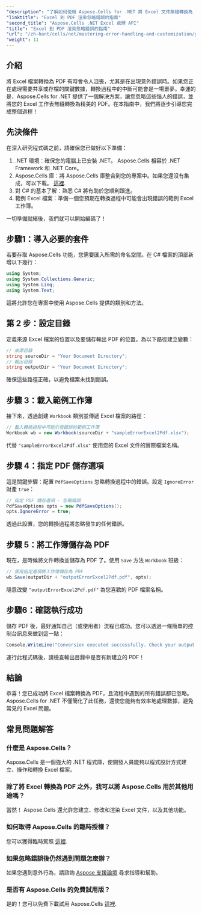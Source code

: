 ```yaml
---
"description": "了解如何使用 Aspose.Cells for .NET 將 Excel 文件無縫轉換為 PDF，並避免轉換過程中的錯誤。本逐步指南提供了清晰的說明和必要的程式碼片段。"
"linktitle": "Excel 到 PDF 渲染忽略錯誤的指南"
"second_title": "Aspose.Cells .NET Excel 處理 API"
"title": "Excel 到 PDF 渲染忽略錯誤的指南"
"url": "/zh-hant/cells/net/mastering-error-handling-and-customization/guide-ignore-errors-in-excel/"
"weight": 11
---
```


## 介紹

將 Excel 檔案轉換為 PDF 有時會令人沮喪，尤其是在出現意外錯誤時。如果您正在處理需要共享或存檔的關鍵數據，轉換過程中的中斷可能會是一場噩夢。幸運的是，Aspose.Cells for .NET 提供了一個解決方案，讓您忽略這些惱人的錯誤，並將您的 Excel 工作表無縫轉換為精美的 PDF。在本指南中，我們將逐步引導您完成整個過程！

## 先決條件

在深入研究程式碼之前，請確保您已做好以下準備：

1. .NET 環境：確保您的電腦上已安裝 .NET。 Aspose.Cells 相容於 .NET Framework 和 .NET Core。
2. Aspose.Cells 庫：將 Aspose.Cells 庫整合到您的專案中。如果您還沒有集成，可以下載。 [這裡](https://releases。aspose.com/cells/net/).
3. 對 C# 的基本了解：熟悉 C# 將有助於您順利跟進。
4. 範例 Excel 檔案：準備一個您預期在轉換過程中可能會出現錯誤的範例 Excel 工作簿。

一切準備就緒後，我們就可以開始編碼了！

## 步驟1：導入必要的套件

若要存取 Aspose.Cells 功能，您需要匯入所需的命名空間。在 C# 檔案的頂部新增以下幾行：

```csharp
using System;
using System.Collections.Generic;
using System.Linq;
using System.Text;
```

這將允許您在專案中使用 Aspose.Cells 提供的類別和方法。

## 第 2 步：設定目錄

定義來源 Excel 檔案的位置以及要儲存輸出 PDF 的位置。為以下路徑建立變數：

```csharp
// 來源目錄
string sourceDir = "Your Document Directory";
// 輸出目錄
string outputDir = "Your Document Directory";
```

確保這些路徑正確，以避免檔案未找到錯誤。

## 步驟 3：載入範例工作簿

接下來，透過創建 `Workbook` 類別並傳遞 Excel 檔案的路徑：

```csharp
// 載入轉換過程中可能引發錯誤的範例工作簿
Workbook wb = new Workbook(sourceDir + "sampleErrorExcel2Pdf.xlsx");
```

代替 `"sampleErrorExcel2Pdf.xlsx"` 使用您的 Excel 文件的實際檔案名稱。

## 步驟 4：指定 PDF 儲存選項

這是關鍵步驟：配置 `PdfSaveOptions` 忽略轉換過程中的錯誤。設定 `IgnoreError` 財產 `true`：

```csharp
// 指定 PDF 儲存選項 - 忽略錯誤
PdfSaveOptions opts = new PdfSaveOptions();
opts.IgnoreError = true;
```

透過此設置，您的轉換過程將忽略發生的任何錯誤。

## 步驟 5：將工作簿儲存為 PDF

現在，是時候將文件轉換並儲存為 PDF 了。使用 `Save` 方法 `Workbook` 班級：

```csharp
// 使用指定選項將工作簿儲存為 PDF
wb.Save(outputDir + "outputErrorExcel2Pdf.pdf", opts);
```

隨意改變 `"outputErrorExcel2Pdf.pdf"` 為您喜歡的 PDF 檔案名稱。

## 步驟6：確認執行成功

儲存 PDF 後，最好通知自己（或使用者）流程已成功。您可以透過一條簡單的控制台訊息來做到這一點：

```csharp
Console.WriteLine("Conversion executed successfully. Check your output directory for the PDF.");
```

運行此程式碼後，請檢查輸出目錄中是否有新建立的 PDF！

## 結論

恭喜！您已成功將 Excel 檔案轉換為 PDF，且流程中遇到的所有錯誤都已忽略。 Aspose.Cells for .NET 不僅簡化了此任務，還使您能夠有效率地處理數據，避免常見的 Excel 問題。

## 常見問題解答

### 什麼是 Aspose.Cells？

Aspose.Cells 是一個強大的 .NET 程式庫，使開發人員能夠以程式設計方式建立、操作和轉換 Excel 檔案。

### 除了將 Excel 轉換為 PDF 之外，我可以將 Aspose.Cells 用於其他用途嗎？

當然！ Aspose.Cells 還允許您建立、修改和渲染 Excel 文件，以及其他功能。

### 如何取得 Aspose.Cells 的臨時授權？

您可以獲得臨時駕照 [這裡](https://purchase。aspose.com/temporary-license/).

### 如果忽略錯誤後仍然遇到問題怎麼辦？

如果您遇到意外行為，請諮詢 [Aspose 支援論壇](https://forum.aspose.com/c/cells/9) 尋求指導和幫助。

### 是否有 Aspose.Cells 的免費試用版？

是的！您可以免費下載試用 Aspose.Cells [這裡](https://releases。aspose.com/).